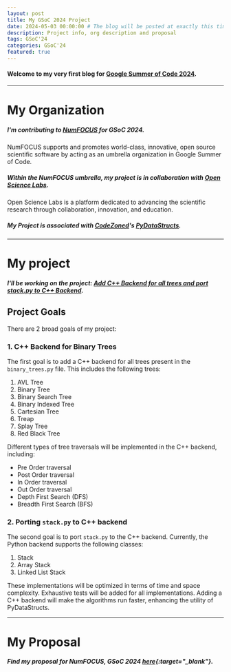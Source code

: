 ```yaml
---
layout: post
title: My GSoC 2024 Project
date: 2024-05-03 00:00:00 # The blog will be posted at exactly this time and date (based on the US time mostly)
description: Project info, org description and proposal
tags: GSoC'24
categories: GSoC'24
featured: true
---
```


#### Welcome to my very first blog for [Google Summer of Code 2024](https://summerofcode.withgoogle.com/).

---

# My Organization

##### I'm contributing to [NumFOCUS](https://summerofcode.withgoogle.com/programs/2024/organizations/numfocus) for GSoC 2024.

NumFOCUS supports and promotes world-class, innovative, open source scientific software by acting as an umbrella organization in Google Summer of Code. 

##### Within the NumFOCUS umbrella, my project is in collaboration with [Open Science Labs](https://opensciencelabs.org/).

Open Science Labs is a platform dedicated to advancing the scientific research through collaboration, innovation, and education.

##### My Project is associated with [CodeZoned](https://codezonediitj.github.io/)'s [PyDataStructs](https://pydatastructs.readthedocs.io/en/stable/).

---

# My project

##### I'll be working on the project: [Add C++ Backend for all trees and port stack.py to C++ Backend](https://summerofcode.withgoogle.com/programs/2024/projects/2nrxEFTg).

## Project Goals

There are 2 broad goals of my project:

### 1. C++ Backend for Binary Trees

The first goal is to add a C++ backend for all trees present in the `binary_trees.py` file. This includes the following trees:

1. AVL Tree
2. Binary Tree
3. Binary Search Tree
4. Binary Indexed Tree
5. Cartesian Tree
6. Treap
7. Splay Tree
8. Red Black Tree

Different types of tree traversals will be implemented in the C++ backend, including:

- Pre Order traversal
- Post Order traversal
- In Order traversal
- Out Order traversal
- Depth First Search (DFS)
- Breadth First Search (BFS)

### 2. Porting `stack.py` to C++ backend

The second goal is to port `stack.py` to the C++ backend. Currently, the Python backend supports the following classes:

1. Stack
2. Array Stack
3. Linked List Stack

These implementations will be optimized in terms of time and space complexity. Exhaustive tests will be added for all implementations. Adding a C++ backend will make the algorithms run faster, enhancing the utility of PyDataStructs.

---

# My Proposal

##### Find my proposal for NumFOCUS, GSoC 2024 [here](/assets/pdf/OSL_GSoC_2024.pdf){:target="_blank"}.